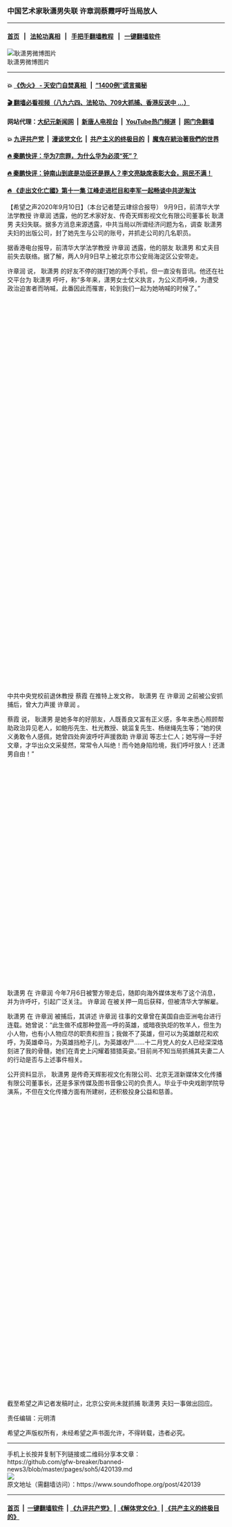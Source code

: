 ### 中国艺术家耿潇男失联 许章润蔡霞呼吁当局放人
------------------------

#### [首页](https://github.com/gfw-breaker/banned-news3/blob/master/README.md) &nbsp;&nbsp;|&nbsp;&nbsp; [法轮功真相](https://github.com/begood0513/basic/blob/master/README.md)  &nbsp;&nbsp;|&nbsp;&nbsp; [手把手翻墙教程](https://github.com/gfw-breaker/guides/wiki)  &nbsp;&nbsp;|&nbsp;&nbsp; [一键翻墙软件](https://github.com/gfw-breaker/nogfw/blob/master/README.md)  



<div><img alt="耿潇男微博图片" src="https://img.soundofhope.org/2020-09/7ce7794e-56d4-43d6-8721-b771659ea9d8_w1023_r1_s-1599727714621.jpg"/>
<br/><figcaption class="caption">
 耿潇男微博图片
</figcaption></div><hr/>

#### 💥 [《伪火》 - 天安门自焚真相 ](http://141.164.51.119:10000/videos/blog/weihuo.html)&nbsp; |&nbsp; [“1400例”谎言揭秘  ](http://141.164.51.119:10000/videos/blog/jiexi1400.html)

#### [ 🎬  翻墙必看视频（八九六四、法轮功、709大抓捕、香港反送中 ...）](https://github.com/gfw-breaker/links/blob/master/banned.md)

#### 网站代理：[大纪元新闻网](http://167.172.10.89:10080/gb/) &nbsp;|&nbsp; [新唐人电视台](http://167.172.10.89:8808/gb/)  &nbsp;|&nbsp; [YouTube热门频道](http://158.247.203.241/youtube.html) &nbsp;|&nbsp; [网门免翻墙](http://158.247.203.241:11000/show.aspx?name=ogHome)

#### 💥 [九评共产党](http://141.164.51.119:10000/videos/res/jiuping/)&nbsp; |&nbsp; [漫谈党文化](http://141.164.51.119:10000/videos/res/mtdwh/)&nbsp; |&nbsp; [共产主义的终极目的](http://141.164.51.119:10000/videos/res/zjmd/)&nbsp; |&nbsp; [魔鬼在統治著我們的世界](http://141.164.51.119:10000/videos/res/TheSpecter/)  

#### [ 🔥  秦鹏快评：华为7宗罪，为什么华为必须“死”？](http://141.164.51.119:10000/videos/news/qp01.html)

#### [ 🔥  秦鹏快评：钟南山到底是功臣还是罪人？李文亮缺席表彰大会，网民不满！](http://141.164.51.119:10000/videos/news/qp02.html)

#### [ 🔥  《走出文化亡國》第十一集 江峰走进栏目和李军一起畅谈中共逆淘汰](http://141.164.51.119:10000/videos/news/../res/zcwhwg/index.html)

<div><div class="Content__Wrapper sc-1bvya0-0 grZQxZ">
 <p class="meta-top">
  <span class="meta">
   【希望之声2020年9月10日】（本台记者楚云珒综合报导）
  </span>
  9月9日，前清华大学法学教授
  <ok href="/term/118417">
   许章润
  </ok>
  透露，他的艺术家好友、传奇天辉影视文化有限公司董事长
  <ok href="/term/372043">
   耿潇男
  </ok>
  夫妇失联。据多方消息来源透露，中共当局以所谓经济问题为名，调查
  <ok href="/term/372043">
   耿潇男
  </ok>
  夫妇的出版公司，封了她先生与公司的账号，并抓走公司的几名职员。
 </p>
 <p>
  据香港电台报导，前清华大学法学教授
  <ok href="/term/118417">
   许章润
  </ok>
  透露，他的朋友
  <ok href="/term/372043">
   耿潇男
  </ok>
  和丈夫目前失去联络。据了解，两人9月9日早上被北京市公安局海淀区公安带走。
 </p>
 <p>
  <ok href="/term/118417">
   许章润
  </ok>
  说，
  <ok href="/term/372043">
   耿潇男
  </ok>
  的好友不停的拨打她的两个手机，但一直没有音讯。他还在社交平台为
  <ok href="/term/372043">
   耿潇男
  </ok>
  呼吁，称“多年来，潇男女士仗义执言，为公义而呼唤，为遭受政治迫害者而呐喊，此番因此而罹害，轮到我们一起为她呐喊的时候了。”
 </p>
 <div class="soh-embed">
  <div class="soh-embed-inner">
   <div class="iframely-embed" style="max-width: 550px;">
    <div class="iframely-responsive" style="padding-bottom: 177.1479%;">
    </div>
   </div>
  </div>
 </div>
 <p>
  中共中央党校前退休教授
  <ok href="/term/295875">
   蔡霞
  </ok>
  在推特上发文称，
  <ok href="/term/372043">
   耿潇男
  </ok>
  在
  <ok href="/term/118417">
   许章润
  </ok>
  之前被公安抓捕后，曾大力声援
  <ok href="/term/118417">
   许章润
  </ok>
  。
 </p>
 <p>
  <ok href="/term/295875">
   蔡霞
  </ok>
  说，
  <ok href="/term/372043">
   耿潇男
  </ok>
  是她多年的好朋友，人既善良又富有正义感，多年来悉心照顾帮助政治异见老人，如鲍彤先生、杜光教授、姚监复先生、杨继绳先生等；“她的侠义勇敢令人感佩，她曾四处奔波呼吁声援救助
  <ok href="/term/118417">
   许章润
  </ok>
  等志士仁人；她写得一手好文章，才华出众文采斐然，常常令人叫绝！而今她身陷险境，我们呼吁放人！还潇男自由！”
 </p>
 <div class="soh-embed">
  <div class="soh-embed-inner">
   <div class="iframely-embed" style="max-width: 550px;">
    <div class="iframely-responsive" style="padding-bottom: 100%;">
    </div>
   </div>
  </div>
 </div>
 <p>
  <ok href="/term/372043">
   耿潇男
  </ok>
  在
  <ok href="/term/118417">
   许章润
  </ok>
  今年7月6日被警方带走后，随即向海外媒体发布了这个消息，并为许呼吁，引起广泛关注。
  <ok href="/term/118417">
   许章润
  </ok>
  在被关押一周后获释，但被清华大学解雇。
 </p>
 <div class="AD_Embed__Wrap-sc-1xslmin-0 igMuqX module desktop">
  <div>
  </div>
 </div>
 <p>
  <ok href="/term/372043">
   耿潇男
  </ok>
  在
  <ok href="/term/118417">
   许章润
  </ok>
  被捕后，其讲述
  <ok href="/term/118417">
   许章润
  </ok>
  往事的文章曾在美国自由亚洲电台进行连载。她曾说：“此生做不成那种登高一呼的英雄，或暗夜执炬的牧羊人，但生为小人物，也有小人物应尽的职责和担当；我做不了英雄，但可以为英雄献花和欢呼，为英雄牵马，为英雄挡枪子儿，为英雄收尸……十二月党人的女人已经深深烙刻进了我的骨髓，她们在青史上闪耀着猎猎英姿。”目前尚不知当局抓捕其夫妻二人的行动是否与上述事件相关。
 </p>
 <p>
  公开资料显示，
  <ok href="/term/372043">
   耿潇男
  </ok>
  是传奇天辉影视文化有限公司、北京无涯新媒体文化传播有限公司董事长，还是多家传媒及图书音像公司的负责人。毕业于中央戏剧学院导演系，不但在文化传播方面有所建树，还积极投身公益和慈善。
 </p>
 <div class="soh-embed">
  <div class="soh-embed-inner">
   <div class="iframely-embed" style="max-width: 550px;">
    <div class="iframely-responsive" style="padding-bottom: 133.3333%;">
    </div>
   </div>
  </div>
 </div>
 <p>
  截至希望之声记者发稿时止，北京公安尚未就抓捕
  <ok href="/term/372043">
   耿潇男
  </ok>
  夫妇一事做出回应。
 </p>
 <p class="meta-btm">
  责任编辑：元明清
 </p>
 <p class="meta-btm">
  希望之声版权所有，未经希望之声书面允许，不得转载，违者必究。
 </p>
</div>
</div>
<hr/>
手机上长按并复制下列链接或二维码分享本文章：<br/>
https://github.com/gfw-breaker/banned-news3/blob/master/pages/soh5/420139.md <br/>
<a href='https://github.com/gfw-breaker/banned-news3/blob/master/pages/soh5/420139.md'><img src='https://github.com/gfw-breaker/banned-news3/blob/master/pages/soh5/420139.md.png'/></a> <br/>
原文地址（需翻墙访问）：https://www.soundofhope.org/post/420139


------------------------
#### [首页](https://github.com/gfw-breaker/banned-news3/blob/master/README.md) &nbsp;|&nbsp; [一键翻墙软件](https://github.com/gfw-breaker/nogfw/blob/master/README.md) &nbsp;| [《九评共产党》](https://github.com/gfw-breaker/9ping.md/blob/master/README.md#九评之一评共产党是什么) | [《解体党文化》](https://github.com/gfw-breaker/jtdwh.md/blob/master/README.md) | [《共产主义的终极目的》](https://github.com/gfw-breaker/gczydzjmd.md/blob/master/README.md)


<img src='http://gfw-breaker.win/banned-news3/pages/soh5/420139.md' width='0px' height='0px'/>
